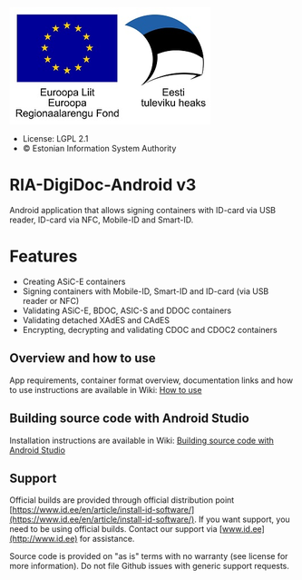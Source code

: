 ![EU Regional Development Fund](docs/images/EL_Regionaalarengu_Fond_horisontaalne-vaike.jpg)

* License: LGPL 2.1
* &copy; Estonian Information System Authority

# RIA-DigiDoc-Android v3

Android application that allows signing containers with ID-card via USB reader, ID-card via NFC, Mobile-ID and Smart-ID.

# Features
* Creating ASiC-E containers
* Signing containers with Mobile-ID, Smart-ID and ID-card (via USB reader or NFC)
* Validating ASiC-E, BDOC, ASIC-S and DDOC containers
* Validating detached XAdES and CAdES
* Encrypting, decrypting and validating CDOC and CDOC2 containers

## Overview and how to use
App requirements, container format overview, documentation links and how to use instructions are available in Wiki: [How to use](https://github.com/open-eid/RIA-DigiDoc-Android/wiki/How-to-use)

## Building source code with Android Studio
Installation instructions are available in Wiki: 
[Building source code with Android Studio](https://github.com/open-eid/RIA-DigiDoc-Android/wiki/Building-source-code-with-Android-Studio)

## Support
Official builds are provided through official distribution point [https://www.id.ee/en/article/install-id-software/](https://www.id.ee/en/article/install-id-software/). If you want support, you need to be using official builds. Contact our support via [www.id.ee](http://www.id.ee) for assistance.

Source code is provided on "as is" terms with no warranty (see license for more information). Do not file Github issues with generic support requests.
